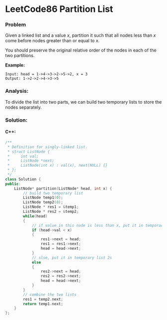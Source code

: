 # LeetCode86 Partition List

### Problem

Given a linked list and a value _x_, partition it such that all nodes less than _x_ come before nodes greater than or equal to _x_.

You should preserve the original relative order of the nodes in each of the two partitions.

**Example:**

```text
Input: head = 1->4->3->2->5->2, x = 3
Output: 1->2->2->4->3->5
```

### Analysis:

To divide the list into two parts, we can build two temporary lists to store the nodes separately.

### Solution:

#### C++:

```cpp
/**
 * Definition for singly-linked list.
 * struct ListNode {
 *     int val;
 *     ListNode *next;
 *     ListNode(int x) : val(x), next(NULL) {}
 * };
 */
class Solution {
public:
    ListNode* partition(ListNode* head, int x) {
        // build two temporary list
        ListNode temp1(0);
        ListNode temp2(0);
        ListNode * res1 = &temp1;
        ListNode * res2 = &temp2;
        while(head)
        {
            // if value in this node is less than x, put it in temporary list 1
            if (head->val < x)
            { 
                res1->next = head;
                res1 = res1->next;
                head = head->next;
            }
            // slse, put it in temporary list 2s
            else
            {
                res2->next = head;
                res2 = res2->next;
                head = head->next;
            }
        }
        // combine the two lists
        res1 = temp2.next;
        return temp1.next;
    }
};
```

